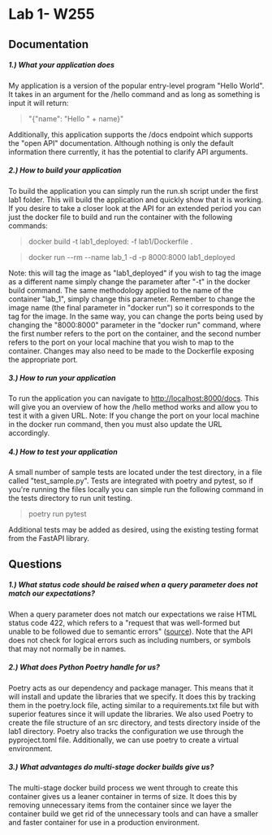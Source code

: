 Lab 1- W255
===============
## Documentation

##### 1.) What your application does
My application is a version of the popular entry-level program "Hello World". It takes in an argument for the /hello command and as long as something is input it will return:
> "{"name": "Hello " + name}"

Additionally, this application supports the /docs endpoint which supports the "open API" documentation. Although nothing is only the default information there currently, it has the potential to clarify API arguments.

##### 2.) How to build your application
To build the application you can simply run the run.sh script under the first lab1 folder. This will build the application and quickly show that it is working. If you desire to take a closer look at the API for an extended period you can just the docker file to build and run the container with the following commands:

> docker build -t lab1_deployed: -f lab1/Dockerfile .

> docker run --rm --name lab_1 -d -p 8000:8000 lab1_deployed

Note: this will tag the image as "lab1_deployed" if you wish to tag the image as a different name simply change the parameter after "-t" in the docker build command. The same methodology applied to the name of the container "lab_1", simply change this parameter. Remember to change the image name (the final parameter in "docker run") so it corresponds to the tag for the image.
In the same way, you can change the ports being used by changing the "8000:8000" parameter in the "docker run" command, where the first number refers to the port on the container, and the second number refers to the port on your local machine that you wish to map to the container. Changes may also need to be made to the Dockerfile exposing the appropriate port.


#####  3.) How to run your application
To run the application you can navigate to [http://localhost:8000/docs](http://localhost:8000/docs). This will give you an overview of how the /hello method works and allow you to test it with a given URL. 
Note: If you change the port on your local machine in the docker run command, then you must also update the URL accordingly.  

#####  4.) How to test your application
A small number of sample tests are located under the test directory, in a file called "test_sample.py". Tests are integrated with poetry and pytest, so if you're running the files locally you can simple run the following command in the tests directory to run unit testing. 

> poetry run pytest

Additional tests may be added as desired, using the existing testing format from the FastAPI library.


## Questions
##### 1.) What status code should be raised when a query parameter does not match our expectations?
When a query parameter does not match our expectations we raise HTML status code 422, which refers to a "request that was well-formed but unable to be followed due to semantic errors" ([source](https://developer.mozilla.org/en-US/docs/Web/HTTP/Status#client_error_responses)). Note that the API does not check for logical errors such as including numbers, or symbols that may not normally be in names.

##### 2.) What does Python Poetry handle for us?
Poetry acts as our dependency and package manager. This means that it will install and update the libraries that we specify. It does this by tracking them in the poetry.lock file, acting similar to a requirements.txt file but with superior features since it will update the libraries. We also used Poetry to create the file structure of an src directory, and tests directory inside of the lab1 directory. Poetry also tracks the configuration we use through the pyproject.toml file. Additionally, we can use poetry to create a virtual environment.


##### 3.) What advantages do multi-stage docker builds give us?
The multi-stage docker build process we went through to create this container gives us a leaner container in terms of size. It does this by removing unnecessary items from the container since we layer the container build we get rid of the unnecessary tools and can have a smaller and faster container for use in a production environment. 





